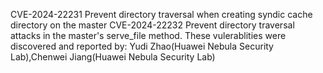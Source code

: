 CVE-2024-22231 Prevent directory traversal when creating syndic cache directory on the master
CVE-2024-22232 Prevent directory traversal attacks in the master's serve_file method.
These vulerablities were discovered and reported by:
Yudi Zhao(Huawei Nebula Security Lab),Chenwei Jiang(Huawei Nebula Security Lab)
